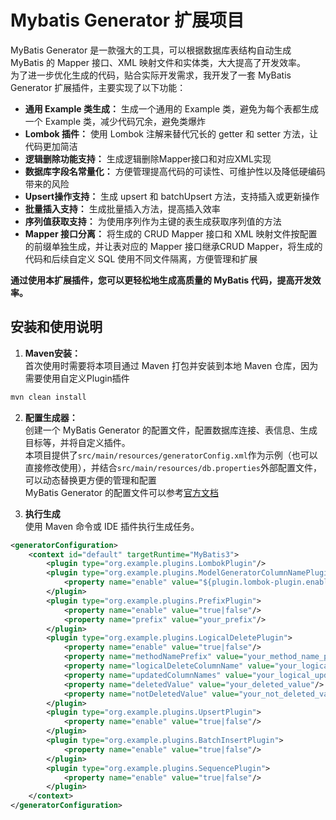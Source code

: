 # Mybatis Generator 扩展项目  

MyBatis Generator 是一款强大的工具，可以根据数据库表结构自动生成 MyBatis 的 Mapper 接口、XML 映射文件和实体类，大大提高了开发效率。  
为了进一步优化生成的代码，贴合实际开发需求，我开发了一套 MyBatis Generator 扩展插件，主要实现了以下功能：   
- **通用 Example 类生成：** 生成一个通用的 Example 类，避免为每个表都生成一个 Example 类，减少代码冗余，避免类爆炸
- **Lombok 插件：** 使用 Lombok 注解来替代冗长的 getter 和 setter 方法，让代码更加简洁
- **逻辑删除功能支持：** 生成逻辑删除Mapper接口和对应XML实现  
- **数据库字段名常量化：** 方便管理提高代码的可读性、可维护性以及降低硬编码带来的风险
- **Upsert操作支持：** 生成 upsert 和 batchUpsert 方法，支持插入或更新操作
- **批量插入支持：** 生成批量插入方法，提高插入效率
- **序列值获取支持：** 为使用序列作为主键的表生成获取序列值的方法
- **Mapper 接口分离：** 将生成的 CRUD Mapper 接口和 XML 映射文件按配置的前缀单独生成，并让表对应的 Mapper 接口继承CRUD Mapper，将生成的代码和后续自定义 SQL 使用不同文件隔离，方便管理和扩展  

**通过使用本扩展插件，您可以更轻松地生成高质量的 MyBatis 代码，提高开发效率。**    

## 安装和使用说明

1. **Maven安装：**  
首次使用时需要将本项目通过 Maven 打包并安装到本地 Maven 仓库，因为需要使用自定义Plugin插件  
```Bash
mvn clean install
```
2. **配置生成器：**  
创建一个 MyBatis Generator 的配置文件，配置数据库连接、表信息、生成目标等，并将自定义插件。    
本项目提供了```src/main/resources/generatorConfig.xml```作为示例（也可以直接修改使用），并结合```src/main/resources/db.properties```外部配置文件，可以动态替换更方便的管理和配置  
MyBatis Generator 的配置文件可以参考[官方文档](https://mybatis.org/mybatis-3/zh_CN/configuration.html)  

3. **执行生成**  
使用 Maven 命令或 IDE 插件执行生成任务。

```xml
<generatorConfiguration>
    <context id="default" targetRuntime="MyBatis3">
        <plugin type="org.example.plugins.LombokPlugin"/>
        <plugin type="org.example.plugins.ModelGeneratorColumnNamePlugin">
            <property name="enable" value="${plugin.lombok-plugin.enable}"/>
        </plugin>
        <plugin type="org.example.plugins.PrefixPlugin">
            <property name="enable" value="true|false"/>
            <property name="prefix" value="your_prefix"/>
        </plugin>
        <plugin type="org.example.plugins.LogicalDeletePlugin">
            <property name="enable" value="true|false"/>
            <property name="methodNamePrefix" value="your_method_name_prefix"/>
            <property name="logicalDeleteColumnName" value="your_logical_delete_column_name}"/>
            <property name="updatedColumnNames" value="your_logical_update_column_names"/>
            <property name="deletedValue" value="your_deleted_value"/>
            <property name="notDeletedValue" value="your_not_deleted_value"/>
        </plugin>
        <plugin type="org.example.plugins.UpsertPlugin">
            <property name="enable" value="true|false"/>
        </plugin>
        <plugin type="org.example.plugins.BatchInsertPlugin">
            <property name="enable" value="true|false"/>
        </plugin>
        <plugin type="org.example.plugins.SequencePlugin">
            <property name="enable" value="true|false"/>
        </plugin>
    </context>
</generatorConfiguration>
```
